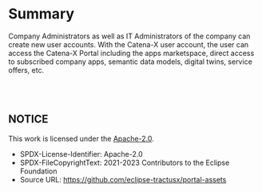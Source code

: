 # Summary

Company Administrators as well as IT Administrators of the company can create new user accounts.
With the Catena-X user account, the user can access the Catena-X Portal including the apps marketspace, direct access to subscribed company apps, semantic data models, digital twins, service offers, etc.

<br>
<br>

## NOTICE

This work is licensed under the [Apache-2.0](https://www.apache.org/licenses/LICENSE-2.0).

- SPDX-License-Identifier: Apache-2.0
- SPDX-FileCopyrightText: 2021-2023 Contributors to the Eclipse Foundation
- Source URL: https://github.com/eclipse-tractusx/portal-assets

